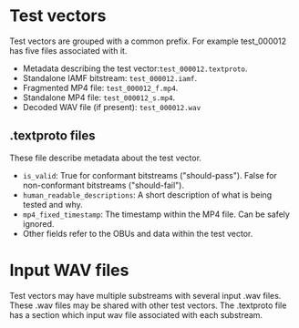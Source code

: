 # Test vectors
Test vectors are grouped with a common prefix. For example test_000012 has five files associated with it.

- Metadata describing the test vector:`test_000012.textproto`.
- Standalone IAMF bitstream: `test_000012.iamf`.
- Fragmented MP4 file: `test_000012_f.mp4`.
- Standalone MP4 file: `test_000012_s.mp4`.
- Decoded WAV file (if present): `test_000012.wav`

## .textproto files
These file describe metadata about the test vector.

- `is_valid`: True for conformant bitstreams ("should-pass"). False for non-conformant bitstreams ("should-fail").
- `human_readable_descriptions`: A short description of what is being tested and why.
- `mp4_fixed_timestamp`: The timestamp within the MP4 file. Can be safely ignored.
- Other fields refer to the OBUs and data within the test vector.

# Input WAV files

Test vectors may have multiple substreams with several input .wav files. These .wav files may be shared with other test vectors. The .textproto file has a section which input wav file associated with each substream.
